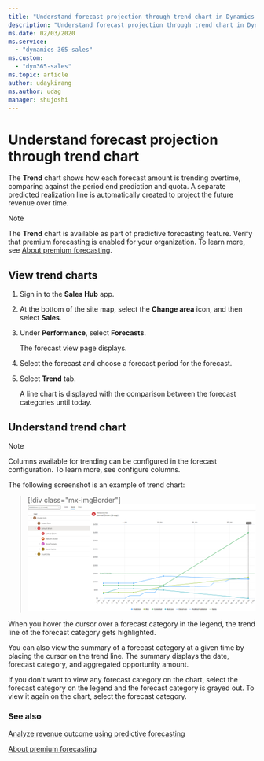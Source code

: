 ```yaml
---
title: "Understand forecast projection through trend chart in Dynamics 365 Sales Insights | MicrosoftDocs"
description: "Understand forecast projection through trend chart in Dynamics 365 Sales Insights."
ms.date: 02/03/2020
ms.service: 
  - "dynamics-365-sales"
ms.custom: 
  - "dyn365-sales"
ms.topic: article
author: udaykirang
ms.author: udag
manager: shujoshi
---
```


# Understand forecast projection through trend chart

The **Trend** chart shows how each forecast amount is trending overtime, comparing against the period end prediction and quota. A separate predicted realization line is automatically created to project the future revenue over time.  

> [!NOTE]
> The **Trend** chart is available as part of predictive forecasting feature. Verify that premium forecasting is enabled for your organization. To learn more, see [About premium forecasting](configure-premium-forecasting.md).

## View trend charts

1.	Sign in to the **Sales Hub** app.

2.	At the bottom of the site map, select the **Change area** icon, and then select **Sales**.  

3.	Under **Performance**, select **Forecasts**.

    The forecast view page displays.

4.	Select the forecast and choose a forecast period for the forecast.

5.	Select **Trend** tab.

    A line chart is displayed with the comparison between the forecast categories until today.

## Understand trend chart

> [!NOTE]
> Columns available for trending can be configured in the forecast configuration. To learn more, see configure columns.

The following screenshot is an example of trend chart:

> [!div class="mx-imgBorder"]
> ![Trend chart](media/predictive-forecasting-trend-chart.png "Trend chart")

When you hover the cursor over a forecast category in the legend, the trend line of the forecast category gets highlighted.

You can also view the summary of a forecast category at a given time by placing the cursor on the trend line. The summary displays the date, forecast category, and aggregated opportunity amount.

If you don't want to view any forecast category on the chart, select the forecast category on the legend and the forecast category is grayed out. To view it again on the chart, select the forecast category.


### See also

[Analyze revenue outcome using predictive forecasting](analyze-revenue-outcome-using-predictive-forecasting.md)

[About premium forecasting](configure-premium-forecasting.md)